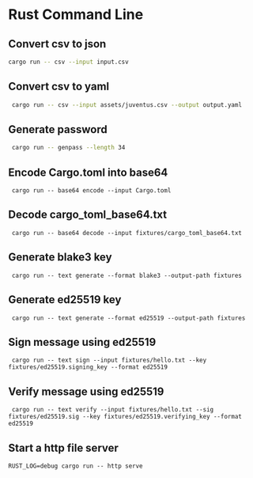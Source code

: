 # Rust Command Line

## Convert csv to json

```bash
cargo run -- csv --input input.csv 
```

## Convert csv to yaml 

```bash 
 cargo run -- csv --input assets/juventus.csv --output output.yaml
```

## Generate password 
```bash
 cargo run -- genpass --length 34

```

## Encode Cargo.toml into base64 
```shell
 cargo run -- base64 encode --input Cargo.toml
```

## Decode cargo_toml_base64.txt 
```shell
 cargo run -- base64 decode --input fixtures/cargo_toml_base64.txt
```

## Generate blake3 key 
```shell
 cargo run -- text generate --format blake3 --output-path fixtures
```

## Generate ed25519 key 
```shell
 cargo run -- text generate --format ed25519 --output-path fixtures
```

## Sign message using ed25519 
```shell
 cargo run -- text sign --input fixtures/hello.txt --key fixtures/ed25519.signing_key --format ed25519
```

## Verify message using ed25519
```shell
 cargo run -- text verify --input fixtures/hello.txt --sig fixtures/ed25519.sig --key fixtures/ed25519.verifying_key --format ed25519
```

## Start a http file server
```shell    
RUST_LOG=debug cargo run -- http serve
```